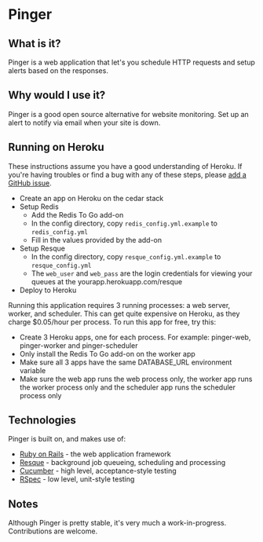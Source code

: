 # Pinger

## What is it?

Pinger is a web application that let's you schedule HTTP requests and setup alerts based on the responses.

## Why would I use it?

Pinger is a good open source alternative for website monitoring. Set up an alert to notify via email when your site is down.

## Running on Heroku

These instructions assume you have a good understanding of Heroku. If you're having troubles or find a bug with any of these steps, please [add a GitHub issue](https://github.com/soccer022483/pinger/issues).

* Create an app on Heroku on the cedar stack
* Setup Redis
  * Add the Redis To Go add-on
  * In the config directory, copy `redis_config.yml.example` to `redis_config.yml`
  * Fill in the values provided by the add-on
* Setup Resque
  * In the config directory, copy `resque_config.yml.example` to `resque_config.yml`
  * The `web_user` and `web_pass` are the login credentials for viewing your queues at the yourapp.herokuapp.com/resque
* Deploy to Heroku

Running this application requires 3 running processes: a web server, worker, and scheduler. This can get quite expensive on Heroku, as they charge $0.05/hour per process. To run this app for free, try this:

* Create 3 Heroku apps, one for each process. For example: pinger-web, pinger-worker and pinger-scheduler
* Only install the Redis To Go add-on on the worker app
* Make sure all 3 apps have the same DATABASE_URL environment variable
* Make sure the web app runs the web process only, the worker app runs the worker process only and the scheduler app runs the scheduler process only

## Technologies

Pinger is built on, and makes use of:

* [Ruby on Rails](http://rubyonrails.org) - the web application framework
* [Resque](https://rubygems.org/gems/resque) - background job queueing, scheduling and processing
* [Cucumber](https://rubygems.org/gems/cucumber) - high level, acceptance-style testing
* [RSpec](https://rubygems.org/gems/rspec) - low level, unit-style testing

## Notes

Although Pinger is pretty stable, it's very much a work-in-progress. Contributions are welcome.